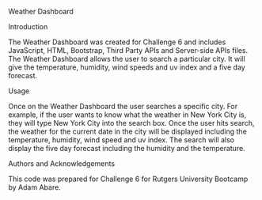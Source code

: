 Weather Dashboard

Introduction

The Weather Dashboard was created for Challenge 6 and includes JavaScript, HTML, Bootstrap, Third Party APIs and Server-side APIs files. The Weather Dashboard allows the user to search a particular city. It will give the temperature, humidity, wind speeds and uv index and a five day forecast. 


Usage 

Once on the Weather Dashboard the user searches a specific city. For example, if the user wants to know what the weather in New York City is, they will type New York City into the search box. Once the user hits search, the weather for the current date in the city will be displayed including the temperature, humidity, wind speed and uv index. The search will also display the five day forecast including the humidity and the temperature.

Authors and Acknowledgements

This code was prepared for Challenge 6 for Rutgers University Bootcamp by Adam Abare.
